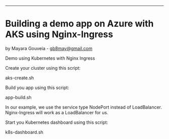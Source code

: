 ---
# Building a demo app on Azure with AKS using Nginx-Ingress
by Mayara Gouveia - gb8may@gmail.com

Demo using Kubernetes with Nginx Ingress

Create your cluster using this script:

aks-create.sh

Build you app using this script:

app-build.sh

In our example, we use the service type NodePort instead of LoadBalancer.
Nginx-Ingress will work as a LoadBalancer for us.

Start you Kubernetes dashboard using this script:

k8s-dashboard.sh
